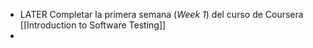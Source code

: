 - LATER Completar la primera semana (*Week 1*) del curso de Coursera [[Introduction to Software Testing]]
-